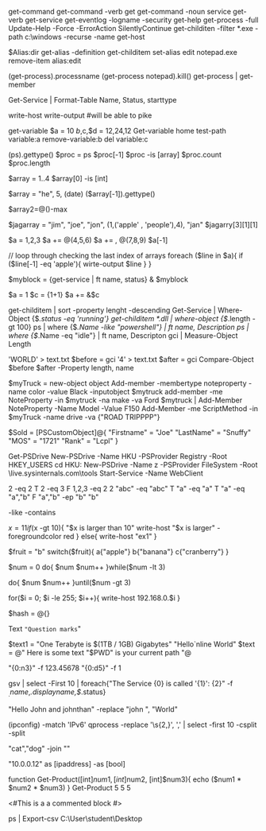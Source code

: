 get-command
get-command -verb get
get-command -noun service
get-verb
get-service
get-eventlog -logname -security
get-help get-process -full
Update-Help -Force -ErrorAction SilentlyContinue
get-childiten -filter *.exe -path c:\windows -recurse -name 
get-host

$Alias:dir
get-alias -definition get-childitem
set-alias edit notepad.exe
remove-item alias:edit

(get-process).processname
(get-process notepad).kill()
get-process | get-member

Get-Service | Format-Table Name, Status, starttype

write-host
write-output  #will be able to pike 

get-variable  $a = 10   $b,$c,$d = 12,24,12 
Get-variable home 
test-path variable:a
remove-variable:b
del variable:c

(ps).gettype()
$proc = ps
$proc[-1]
$proc -is [array]
$proc.count
$proc.length

$array = 1..4
$array[0] -is [int] 

$array = "he", 5, (date)
($array[-1]).gettype()

$array2=@()-max

$jagarray = "jim", "joe", "jon", (1,('apple' , 'people'),4), "jan"
$jagarry[3][1][1]

$a = 1,2,3
$a += @(4,5,6)
$a += , @(7,8,9)
$a[-1] 

// loop through checking the last index of arrays
foreach ($line in $a){
  if ($line[-1] -eq 'apple'){
    wirte-output $line
  }
}

$myblock = {get-service | ft name, status}
& $myblock

$a = 1
$c = {1+1}
$a += &$c

get-childitem | sort  -property lenght -descending
Get-Service | Where-Object {$_.status -eq 'running'}
get-childitem *.dll | where-object {$_.length -gt 100}
ps | where {$_.Name -like "*powershell*"} | ft name, Description
ps | where {$_.Name -eq "idle"} | ft name, Descripton
gci | Measure-Object Length

'WORLD' > text.txt 
$before = gci
'4' > text.txt
$after = gci
Compare-Object $before $after -Property length, name

$myTruck = new-object object
Add-member -membertype noteproperty -name color -value Black -inputobject $mytruck
add-member -me NoteProperty -in $mytruck -na make -va Ford
$mytruck | Add-Member NoteProperty -Name Model -Value F150
Add-Member -me ScriptMethod -in $myTruck -name drive -va {"ROAD TRIPPPP"}

$Sold = [PSCustomObject]@{
"Firstname" = "Joe"
"LastName" = "Snuffy"
"MOS" = "1721"
"Rank" = "Lcpl"
}

Get-PSDrive
New-PSDrive -Name HKU -PSProvider Registry -Root HKEY_USERS
cd HKU:
New-PSDrive -Name z -PSProvider FileSystem -Root \\live.sysinternals.com\tools
Start-Service -Name WebClient

2 -eq 2           T
2 -eq 3           F
1,2,3 -eq 2       2
"abc" -eq "abc"   T
"a" -eq "a"       T
"a" -eq "a","b"   F
"a","b" -ep "b"   "b"

-like   -contains   

$x = 11
if($x -gt 10){
  "$x is larger than 10"
  write-host "$x is larger" -foregroundcolor red
}
else{
  write-host "ex1"
}

$fruit = "b"
switch($fruit){
  a{"apple"}
  b{"banana"}
  c{"cranberry"}
}

$num = 0
do{
  $num
  $num++
}while($num -lt 3)
  
do{
  $num
  $num++
}until($num -gt 3)

for($i = 0; $i -le 255; $i++){
  write-host 192.168.0.$i
}

$hash = @{}

Text `"Question marks`"

$text1 = "One Terabyte is $(1TB / 1GB) Gigabytes"
"Hello`nline World"
$text = @"
Here is some text
"$PWD" is your current path
"@

"{0:n3}" -f 123.45678
"{0:d5}" -f 1

gsv | select -First 10 | foreach{"The Service {0} is called '{1}': {2}" -f $_.name,$_.displayname,$_.status}

"Hello John and johnthan" -replace "john ", "World"

(ipconfig) -match 'IPv6'
qprocess -replace '\s{2,}', ',' | select -first 10
-csplit
-split

"cat","dog" -join ""

"10.0.0.12" as [ipaddress] -as [bool]

function Get-Product([int]$num1, [int]$num2, [int]$num3){
    echo ($num1 * $num2 * $num3)
}
Get-Product 5 5 5

<#This is a 
a commented block
#>

ps | Export-csv C:\User\student\Desktop

